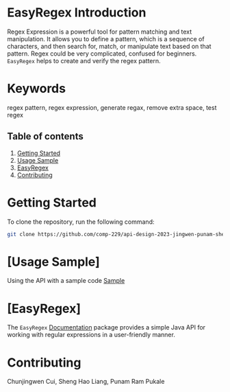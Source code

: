 # EasyRegex Introduction
 Regex Expression is a powerful tool for pattern matching and text manipulation. It allows you to define a pattern, which is a sequence of characters, and then search for, match, or manipulate text based on that pattern. Regex could be very complicated, confused for beginners. `EasyRegex` helps to create and verify the regex pattern.

# Keywords
regex pattern, regex expression, generate regax, remove extra space, test regex

## Table of contents
1. [Getting Started](#Getting-Started)
2. [Usage Sample](#Usage-Sample)
3. [EasyRegex](#EasyRegex)
4. [Contributing](#Contributing)

# Getting Started <a name="Getting-Started"></a>

To clone the repository, run the following command:

```bash
git clone https://github.com/comp-229/api-design-2023-jingwen-punam-shenghao.git
```

# [Usage Sample] <a name="Usage-Sample"></a>
Using the API with a sample code [Sample](ApiUsageSample.java)

# [EasyRegex] <a name="EasyRegex"></a>
The `EasyRegex` [Documentation](Documentation/docs.md)
package provides a simple Java API for working with regular expressions in a user-friendly manner.

# Contributing <a name="Contributing"></a>
Chunjingwen Cui, Sheng Hao Liang, Punam Ram Pukale